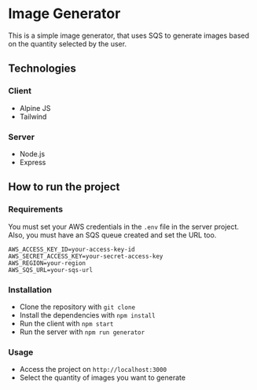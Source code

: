 # Image Generator

This is a simple image generator, that uses SQS to generate images based on the quantity selected by the user.

## Technologies

### Client

- Alpine JS
- Tailwind

### Server

- Node.js
- Express

## How to run the project

### Requirements

You must set your AWS credentials in the `.env` file in the server project. Also, you must have an SQS queue created and set the URL too.

```
AWS_ACCESS_KEY_ID=your-access-key-id
AWS_SECRET_ACCESS_KEY=your-secret-access-key
AWS_REGION=your-region
AWS_SQS_URL=your-sqs-url
```

### Installation

- Clone the repository with `git clone`
- Install the dependencies with `npm install`
- Run the client with `npm start`
- Run the server with `npm run generator`

### Usage

- Access the project on `http://localhost:3000`
- Select the quantity of images you want to generate
